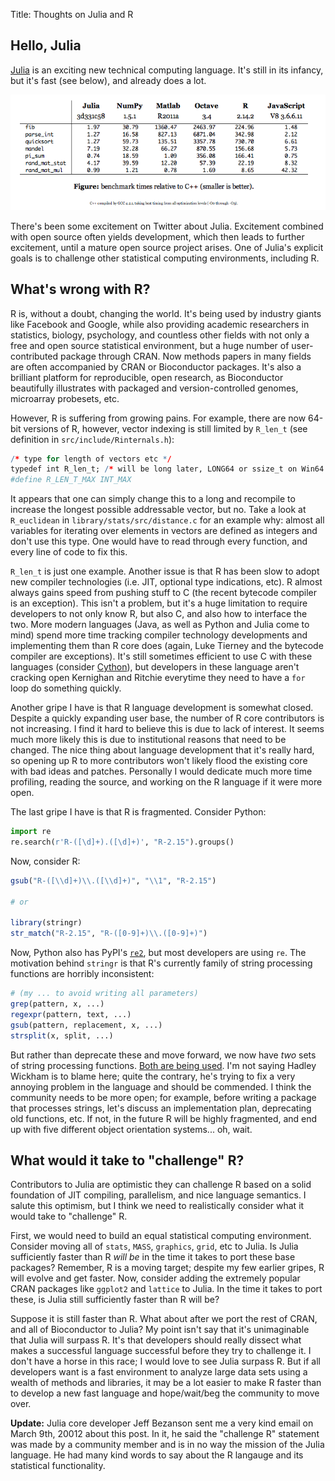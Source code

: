 Title: Thoughts on Julia and R

## Hello, Julia

[Julia](http://julialang.org) is an exciting new technical computing
language. It's still in its infancy, but it's fast (see below), and
already does a lot.

![Comparison of Julia to other languages](/images/julia_speed.png)


There's been some excitement on Twitter about Julia. Excitement
combined with open source often yields development, which then leads
to further excitement, until a mature open source project arises. One
of Julia's explicit goals is to challenge other statistical computing
environments, including R.

## What's wrong with R?

R is, without a doubt, changing the world. It's being used by industry
giants like Facebook and Google, while also providing academic
researchers in statistics, biology, psychology, and countless other
fields with not only a free and open source statistical environment,
but a huge number of user-contributed package through CRAN. Now
methods papers in many fields are often accompanied by CRAN or
Bioconductor packages. It's also a brilliant platform for reproducible,
open research, as Bioconductor beautifully illustrates with packaged
and version-controlled genomes, microarray probesets, etc.

However, R is suffering from growing pains. For example, there are now
64-bit versions of R, however, vector indexing is still limited by
`R_len_t` (see definition in `src/include/Rinternals.h`):

```R
/* type for length of vectors etc */
typedef int R_len_t; /* will be long later, LONG64 or ssize_t on Win64 */
#define R_LEN_T_MAX INT_MAX
```

It appears that one can simply change this to a long and recompile to
increase the longest possible addressable vector, but no. Take a look
at `R_euclidean` in `library/stats/src/distance.c` for an example why:
almost all variables for iterating over elements in vectors are
defined as integers and don't use this type. One would have to read
through every function, and every line of code to fix this.

`R_len_t` is just one example. Another issue is that R has been slow
to adopt new compiler technologies (i.e. JIT, optional type
indications, etc). R almost always gains speed from pushing stuff to C
(the recent bytecode compiler is an exception). This isn't a problem,
but it's a huge limitation to require developers to not only know R,
but also C, and also how to interface the two. More modern languages
(Java, as well as Python and Julia come to mind) spend more time
tracking compiler technology developments and implementing them than R
core does (again, Luke Tierney and the bytecode compiler are
exceptions). It's still sometimes efficient to use C with these
languages (consider [Cython](http://cython.org/)), but developers in
these language aren't cracking open Kernighan and Ritchie everytime
they need to have a `for` loop do something quickly.

Another gripe I have is that R language development is somewhat
closed. Despite a quickly expanding user base, the number of R core
contributors is not increasing. I find it hard to believe this is due
to lack of interest. It seems much more likely this is due to
institutional reasons that need to be changed. The nice thing about
language development that it's really hard, so opening up R to more
contributors won't likely flood the existing core with bad ideas and
patches. Personally I would dedicate much more time profiling, reading
the source, and working on the R language if it were more open.

The last gripe I have is that R is fragmented. Consider Python:

```python
import re
re.search(r'R-([\d]+).([\d]+)', "R-2.15").groups()
```

   
Now, consider R:
  
```R
gsub("R-([\\d]+)\\.([\\d]+)", "\\1", "R-2.15")

# or

library(stringr)
str_match("R-2.15", "R-([0-9]+)\\.([0-9]+)")
```
    
Now, Python also has PyPI's [`re2`](http://pypi.python.org/pypi/re2/),
but most developers are using `re`. The motivation behind `stringr` is
that R's currently family of string processing functions are horribly
inconsistent:

```R
# (my ... to avoid writing all parameters)
grep(pattern, x, ...)
regexpr(pattern, text, ...)
gsub(pattern, replacement, x, ...)
strsplit(x, split, ...)
```
    
But rather than deprecate these and move forward, we now have *two*
sets of string processing
functions. [Both are being used](http://github.com/search?langOverride=&language=R&q=str_extract&repo=&start_value=1&type=Code). I'm
not saying Hadley Wickham is to blame here; quite the contrary, he's
trying to fix a very annoying problem in the language and should be
commended. I think the community needs to be more open; for example,
before writing a package that processes strings, let's discuss an
implementation plan, deprecating old functions, etc. If not, in the
future R will be highly fragmented, and end up with five different
object orientation systems... oh, wait.

## What would it take to "challenge" R?

Contributors to Julia are optimistic they can challenge R based on a
solid foundation of JIT compiling, parallelism, and nice language
semantics. I salute this optimism, but I think we need to
realistically consider what it would take to "challenge" R. 

First, we would need to build an equal statistical computing
environment. Consider moving all of `stats`, `MASS`, `graphics`,
`grid`, etc to Julia. Is Julia sufficiently faster than R *will be* in
the time it takes to port these base packages? Remember, R is a moving
target; despite my few earlier gripes, R will evolve and get
faster. Now, consider adding the extremely popular CRAN packages like
`ggplot2` and `lattice` to Julia. In the time it takes to port these,
is Julia still sufficiently faster than R will be?

Suppose it is still faster than R. What about after we port the rest
of CRAN, and all of Bioconductor to Julia? My point isn't say that
it's unimaginable that Julia will surpass R. It's that developers
should really dissect what makes a successful language successful
before they try to challenge it. I don't have a horse in this race; I
would love to see Julia surpass R. But if all developers want is a
fast environment to analyze large data sets using a wealth of methods
and libraries, it may be a lot easier to make R faster than to develop
a new fast language and hope/wait/beg the community to move over.

**Update:** Julia core developer Jeff Bezanson sent me a very kind
  email on March 9th, 20012 about this post. In it, he said the
  "challenge R" statement was made by a community member and is in no
  way the mission of the Julia language. He had many kind words to say
  about the R langauge and its statistical functionality.
